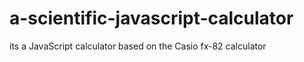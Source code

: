# a-scientific-javascript-calculator
its a JavaScript calculator based on the Casio fx-82 calculator
